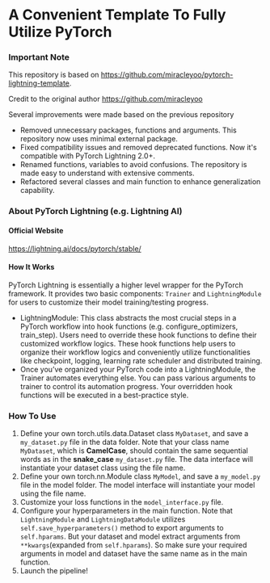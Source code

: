 # A Convenient Template To Fully Utilize PyTorch
### Important Note

This repository is based on https://github.com/miracleyoo/pytorch-lightning-template.

Credit to the original author https://github.com/miracleyoo

Several improvements were made based on the previous repository
- Removed unnecessary packages, functions and arguments. This repository now uses minimal external package.
- Fixed compatibility issues and removed deprecated functions. Now it's compatible with PyTorch Lightning 2.0+.
- Renamed functions, variables to avoid confusions. The repository is made easy to understand with extensive comments.
- Refactored several classes and main function to enhance generalization capability.

### About PyTorch Lightning (e.g. Lightning AI)

#### Official Website
https://lightning.ai/docs/pytorch/stable/

#### How It Works
PyTorch Lightning is essentially a higher level wrapper for the PyTorch framework. It provides two basic components:
`Trainer` and `LightningModule` for users to customize their model training/testing progress.
- LightningModule: This class abstracts the most crucial steps in a PyTorch workflow into hook functions
(e.g. configure_optimizers, train_step). Users need to override these hook functions to define their customized workflow logics.
These hook functions help users to organize their workflow logics and conveniently utilize functionalities like
checkpoint, logging, learning rate scheduler and distributed training.
- Once you’ve organized your PyTorch code into a LightningModule, the Trainer automates everything else. You can pass
various arguments to trainer to control its automation progress. Your overridden hook functions will be executed
in a best-practice style.

### How To Use
1. Define your own torch.utils.data.Dataset class `MyDataset`, and save a `my_dataset.py` file in the data folder.
Note that your class name `MyDataset`, which is **CamelCase**, should contain the same sequential words as in the **snake_case**
`my_dataset.py` file. The data interface will instantiate your dataset class using the file name.
2. Define your own torch.nn.Module class `MyModel`, and save a `my_model.py` file in the model folder. The model interface
will instantiate your model using the file name.
3. Customize your loss functions in the `model_interface.py` file.
4. Configure your hyperparameters in the main function. Note that `LightningModule` and `LightningDataModule` utilizes
`self.save_hyperparameters()` method to export arguments to `self.hparams`. But your dataset and model extract arguments
from `**kwargs`(expanded from `self.hparams`). So make sure your required arguments in model and dataset have the same
name as in the main function.
5. Launch the pipeline!
